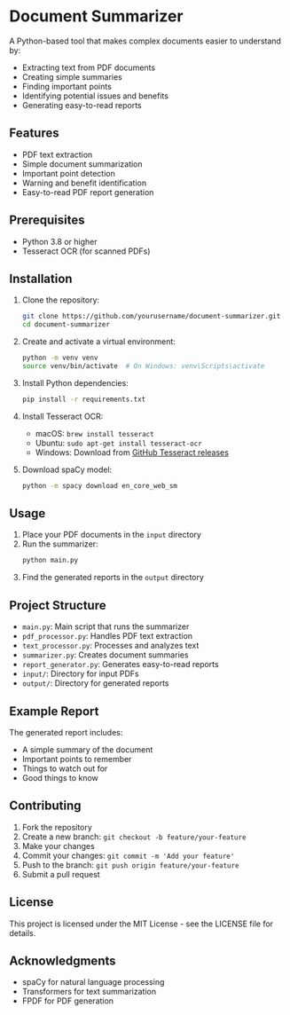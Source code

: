 # Document Summarizer

A Python-based tool that makes complex documents easier to understand by:

- Extracting text from PDF documents
- Creating simple summaries
- Finding important points
- Identifying potential issues and benefits
- Generating easy-to-read reports

## Features

- PDF text extraction
- Simple document summarization
- Important point detection
- Warning and benefit identification
- Easy-to-read PDF report generation

## Prerequisites

- Python 3.8 or higher
- Tesseract OCR (for scanned PDFs)

## Installation

1. Clone the repository:

   ```bash
   git clone https://github.com/yourusername/document-summarizer.git
   cd document-summarizer
   ```

2. Create and activate a virtual environment:

   ```bash
   python -m venv venv
   source venv/bin/activate  # On Windows: venv\Scripts\activate
   ```

3. Install Python dependencies:

   ```bash
   pip install -r requirements.txt
   ```

4. Install Tesseract OCR:

   - macOS: `brew install tesseract`
   - Ubuntu: `sudo apt-get install tesseract-ocr`
   - Windows: Download from [GitHub Tesseract releases](https://github.com/UB-Mannheim/tesseract/wiki)

5. Download spaCy model:
   ```bash
   python -m spacy download en_core_web_sm
   ```

## Usage

1. Place your PDF documents in the `input` directory
2. Run the summarizer:
   ```bash
   python main.py
   ```
3. Find the generated reports in the `output` directory

## Project Structure

- `main.py`: Main script that runs the summarizer
- `pdf_processor.py`: Handles PDF text extraction
- `text_processor.py`: Processes and analyzes text
- `summarizer.py`: Creates document summaries
- `report_generator.py`: Generates easy-to-read reports
- `input/`: Directory for input PDFs
- `output/`: Directory for generated reports

## Example Report

The generated report includes:

- A simple summary of the document
- Important points to remember
- Things to watch out for
- Good things to know

## Contributing

1. Fork the repository
2. Create a new branch: `git checkout -b feature/your-feature`
3. Make your changes
4. Commit your changes: `git commit -m 'Add your feature'`
5. Push to the branch: `git push origin feature/your-feature`
6. Submit a pull request

## License

This project is licensed under the MIT License - see the LICENSE file for details.

## Acknowledgments

- spaCy for natural language processing
- Transformers for text summarization
- FPDF for PDF generation
